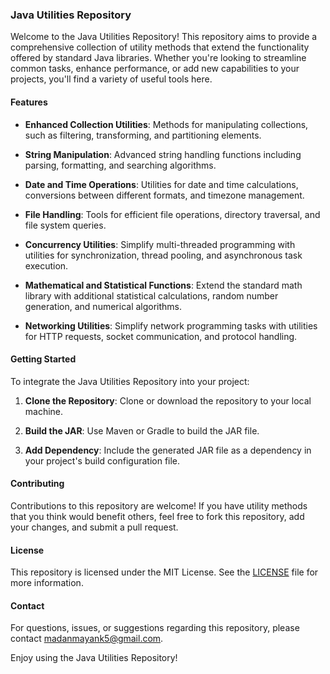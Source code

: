 ### Java Utilities Repository

Welcome to the Java Utilities Repository! This repository aims to provide a comprehensive collection of utility methods that extend the functionality offered by standard Java libraries. Whether you're looking to streamline common tasks, enhance performance, or add new capabilities to your projects, you'll find a variety of useful tools here.

#### Features

- **Enhanced Collection Utilities**: Methods for manipulating collections, such as filtering, transforming, and partitioning elements.
  
- **String Manipulation**: Advanced string handling functions including parsing, formatting, and searching algorithms.
  
- **Date and Time Operations**: Utilities for date and time calculations, conversions between different formats, and timezone management.
  
- **File Handling**: Tools for efficient file operations, directory traversal, and file system queries.
  
- **Concurrency Utilities**: Simplify multi-threaded programming with utilities for synchronization, thread pooling, and asynchronous task execution.
  
- **Mathematical and Statistical Functions**: Extend the standard math library with additional statistical calculations, random number generation, and numerical algorithms.
  
- **Networking Utilities**: Simplify network programming tasks with utilities for HTTP requests, socket communication, and protocol handling.
  
#### Getting Started

To integrate the Java Utilities Repository into your project:

1. **Clone the Repository**: Clone or download the repository to your local machine.
   
2. **Build the JAR**: Use Maven or Gradle to build the JAR file.

3. **Add Dependency**: Include the generated JAR file as a dependency in your project's build configuration file.

#### Contributing

Contributions to this repository are welcome! If you have utility methods that you think would benefit others, feel free to fork this repository, add your changes, and submit a pull request.

#### License

This repository is licensed under the MIT License. See the [LICENSE](LICENSE) file for more information.

#### Contact

For questions, issues, or suggestions regarding this repository, please contact [madanmayank5@gmail.com](madanmayank5@gmail.com).

Enjoy using the Java Utilities Repository!
